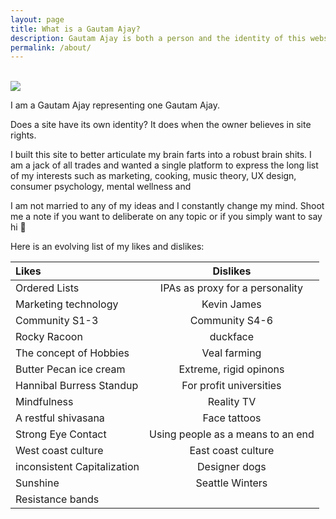 ```yaml
---
layout: page
title: What is a Gautam Ajay?
description: Gautam Ajay is both a person and the identity of this website. The two may or may not be associated. 
permalink: /about/
---
```

<br>

 <img src="{{site.avatar}}" class="avatar-round"/>

<br>

I am a Gautam Ajay representing one Gautam Ajay.

Does a site have its own identity? It does when the owner believes in site rights.

I built this site to better articulate my brain farts into a robust brain shits. I am a jack of all trades and wanted a single platform to express the long list of my interests such as marketing, cooking, music theory, UX design, consumer psychology, mental wellness and  

I am not married to any of my ideas and I constantly change my mind. Shoot me a note if you want to deliberate on any topic or if you simply want to say hi 👋 


Here is an evolving list of my likes and dislikes:

| Likes       | Dislikes |
| :---        |    :----:   |   
| Ordered Lists| IPAs as proxy for a personality | 
| Marketing technology| Kevin James | 
|Community S1-3  | Community S4-6         | 
| Rocky Racoon |  duckface | 
| The concept of Hobbies | Veal farming| 
| Butter Pecan ice cream  | Extreme, rigid opinons | 
| Hannibal Burress Standup | For profit universities| 
| Mindfulness | Reality TV | 
| A restful shivasana | Face tattoos | 
| Strong Eye Contact | Using people as a means to an end | 
| West coast culture | East coast culture | 
| inconsistent Capitalization | Designer dogs| 
| Sunshine | Seattle Winters| 
| Resistance bands | | 









